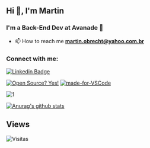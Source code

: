 <h2 align="left">Hi 👋, I'm Martin</h2>
<h3 align="left">I'm a Back-End Dev at Avanade 🧡</h3>

- 📫 How to reach me **martin.obrecht@yahoo.com.br**

<h3 align="left">Connect with me:</h3>

 [![Linkedin Badge](https://img.shields.io/badge/-LinkedIn-blue?style=flat-square&logo=Linkedin&logoColor=white&link=https://www.linkedin.com/in/martinobrechtjr/)](https://www.linkedin.com/in/martinobrechtjr/)

[![Open Source? Yes!](https://badgen.net/badge/Open%20Source%20%3F/Yes%21/blue?icon=github)](https://github.com/martinobrecht/badges/)
[![made-for-VSCode](https://img.shields.io/badge/Made%20for-VSCode-1f425f.svg)](https://code.visualstudio.com/)

![1](https://github-readme-stats.vercel.app/api/top-langs/?username=martinobrecht&theme=blue-green)

[![Anurag's github stats](https://github-readme-stats.vercel.app/api?username=martinobrecht&theme=blue-green)](https://github.com/martinobrecht/github-readme-stats)

## Views

![Visitas](https://visitor-badge.glitch.me/badge?page_id=martinobrecht)


